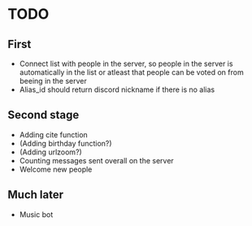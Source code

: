 # TODO

## First
* Connect list with people in the server, so people in the server is automatically in the list or atleast that people can be voted on from beeing in the server
* Alias_id should return discord nickname if there is no alias

## Second stage
* Adding cite function
* (Adding birthday function?)
* (Adding urlzoom?)
* Counting messages sent overall on the server
* Welcome new people


## Much later
* Music bot